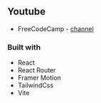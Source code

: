 ## Youtube

- FreeCodeCamp - [channel](https://www.youtube.com/watch?v=5ZdHfJVAY-s&list=PLlYVVn5Ee_of2qxcJN72P3KSZ6QSLko0J&index=71)

### Built with

- React
- React Router
- Framer Motion
- TailwindCss
- Vite
